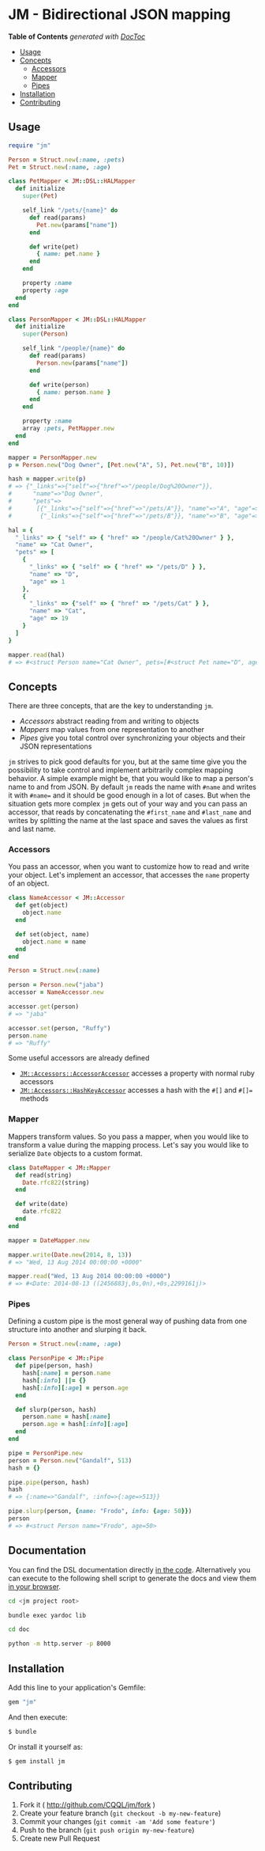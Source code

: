 # JM - Bidirectional JSON mapping

<!-- START doctoc generated TOC please keep comment here to allow auto update -->
<!-- DON'T EDIT THIS SECTION, INSTEAD RE-RUN doctoc TO UPDATE -->
**Table of Contents**  *generated with [DocToc](http://doctoc.herokuapp.com/)*

- [Usage](#usage)
- [Concepts](#concepts)
  - [Accessors](#accessors)
  - [Mapper](#mapper)
  - [Pipes](#pipes)
- [Installation](#installation)
- [Contributing](#contributing)

<!-- END doctoc generated TOC please keep comment here to allow auto update -->

## Usage

```ruby
require "jm"

Person = Struct.new(:name, :pets)
Pet = Struct.new(:name, :age)

class PetMapper < JM::DSL::HALMapper
  def initialize
    super(Pet)

    self_link "/pets/{name}" do
      def read(params)
        Pet.new(params["name"])
      end

      def write(pet)
        { name: pet.name }
      end
    end

    property :name
    property :age
  end
end

class PersonMapper < JM::DSL::HALMapper
  def initialize
    super(Person)

    self_link "/people/{name}" do
      def read(params)
        Person.new(params["name"])
      end

      def write(person)
        { name: person.name }
      end
    end

    property :name
    array :pets, PetMapper.new
  end
end

mapper = PersonMapper.new
p = Person.new("Dog Owner", [Pet.new("A", 5), Pet.new("B", 10)])

hash = mapper.write(p)
# => {"_links"=>{"self"=>{"href"=>"/people/Dog%20Owner"}},
#      "name"=>"Dog Owner",
#      "pets"=>
#       [{"_links"=>{"self"=>{"href"=>"/pets/A"}}, "name"=>"A", "age"=>5},
#        {"_links"=>{"self"=>{"href"=>"/pets/B"}}, "name"=>"B", "age"=>10}]}

hal = {
  "_links" => { "self" => { "href" => "/people/Cat%20Owner" } },
  "name" => "Cat Owner",
  "pets" => [
    {
      "_links" => { "self" => { "href" => "/pets/D" } },
      "name" => "D",
      "age" => 1
    },
    {
      "_links" => {"self" => { "href" => "/pets/Cat" } },
      "name" => "Cat",
      "age" => 19
    }
  ]
}

mapper.read(hal)
# => #<struct Person name="Cat Owner", pets=[#<struct Pet name="D", age=1>, #<struct Pet name="Cat", age=19>]>
```

## Concepts

There are three concepts, that are the key to understanding `jm`.

- *Accessors* abstract reading from and writing to objects
- *Mappers* map values from one representation to another
- *Pipes* give you total control over synchronizing your objects and their JSON
representations

`jm` strives to pick good defaults for you, but at the same time give you the
possibility to take control and implement arbitrarily complex mapping
behavior. A simple example might be, that you would like to map a person's name
to and from JSON. By default `jm` reads the name with `#name` and writes it with
`#name=` and it should be good enough in a lot of cases. But when the situation
gets more complex `jm` gets out of your way and you can pass an accessor, that
reads by concatenating the `#first_name` and `#last_name` and writes by
splitting the name at the last space and saves the values as first and last
name.

### Accessors

You pass an accessor, when you want to customize how to read and write your
object. Let's implement an accessor, that accesses the `name` property of an
object.

```ruby
class NameAccessor < JM::Accessor
  def get(object)
    object.name
  end

  def set(object, name)
    object.name = name
  end
end

Person = Struct.new(:name)

person = Person.new("jaba")
accessor = NameAccessor.new

accessor.get(person)
# => "jaba"

accessor.set(person, "Ruffy")
person.name
# => "Ruffy"
```

Some useful accessors are already defined

- [`JM::Accessors::AccessorAccessor`](/lib/jm/accessors/accessor_accessor.rb)
  accesses a property with normal ruby accessors
- [`JM::Accessors::HashKeyAccessor`](/lib/jm/accessors/hash_key_accessor.rb)
  accesses a hash with the `#[]` and `#[]=` methods

### Mapper

Mappers transform values. So you pass a mapper, when you would like to transform
a value during the mapping process. Let's say you would like to serialize `Date`
objects to a custom format.

```ruby
class DateMapper < JM::Mapper
  def read(string)
    Date.rfc822(string)
  end

  def write(date)
    date.rfc822
  end
end

mapper = DateMapper.new

mapper.write(Date.new(2014, 8, 13))
# => "Wed, 13 Aug 2014 00:00:00 +0000"

mapper.read("Wed, 13 Aug 2014 00:00:00 +0000")
# => #<Date: 2014-08-13 ((2456883j,0s,0n),+0s,2299161j)>
```

### Pipes

Defining a custom pipe is the most general way of pushing data from one
structure into another and slurping it back.

```ruby
Person = Struct.new(:name, :age)

class PersonPipe < JM::Pipe
  def pipe(person, hash)
    hash[:name] = person.name
    hash[:info] ||= {}
    hash[:info][:age] = person.age
  end

  def slurp(person, hash)
    person.name = hash[:name]
    person.age = hash[:info][:age]
  end
end

pipe = PersonPipe.new
person = Person.new("Gandalf", 513)
hash = {}

pipe.pipe(person, hash)
hash
# => {:name=>"Gandalf", :info=>{:age=>513}}

pipe.slurp(person, {name: "Frodo", info: {age: 50}})
person
# => #<struct Person name="Frodo", age=50>
```

## Documentation

You can find the DSL documentation directly
[in the code](lib/jm/dsl). Alternatively you can execute to the following shell
script to generate the docs and view them
[in your browser](http://localhost:8000).

```sh
cd <jm project root>

bundle exec yardoc lib

cd doc

python -m http.server -p 8000
```

## Installation

Add this line to your application's Gemfile:

```ruby
gem "jm"
```

And then execute:

```sh
$ bundle
```

Or install it yourself as:

```sh
$ gem install jm
```

## Contributing

1. Fork it ( http://github.com/CQQL/jm/fork )
2. Create your feature branch (`git checkout -b my-new-feature`)
3. Commit your changes (`git commit -am 'Add some feature'`)
4. Push to the branch (`git push origin my-new-feature`)
5. Create new Pull Request
